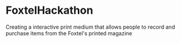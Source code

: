 # FoxtelHackathon
Creating a interactive print medium that allows people to record and purchase items from the Foxtel's printed magazine
